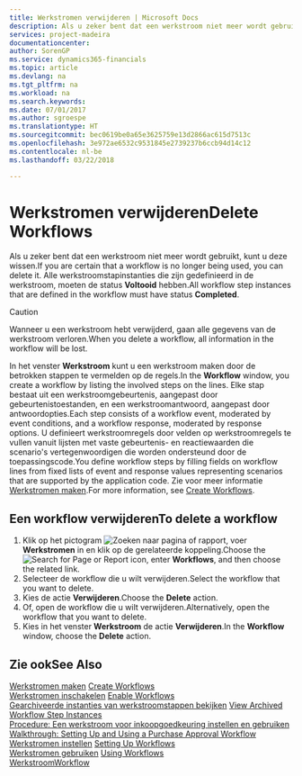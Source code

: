 ```yaml
---
title: Werkstromen verwijderen | Microsoft Docs
description: Als u zeker bent dat een werkstroom niet meer wordt gebruikt, kunt u deze wissen. Alle werkstroomstapinstanties die zijn gedefinieerd in de werkstroom, moeten de status **Voltooid** hebben.
services: project-madeira
documentationcenter: 
author: SorenGP
ms.service: dynamics365-financials
ms.topic: article
ms.devlang: na
ms.tgt_pltfrm: na
ms.workload: na
ms.search.keywords: 
ms.date: 07/01/2017
ms.author: sgroespe
ms.translationtype: HT
ms.sourcegitcommit: bec0619be0a65e3625759e13d2866ac615d7513c
ms.openlocfilehash: 3e972ae6532c9531845e2739237b6ccb94d14c12
ms.contentlocale: nl-be
ms.lasthandoff: 03/22/2018

---
```

# <a name="delete-workflows"></a><span data-ttu-id="d917b-104">Werkstromen verwijderen</span><span class="sxs-lookup"><span data-stu-id="d917b-104">Delete Workflows</span></span>
<span data-ttu-id="d917b-105">Als u zeker bent dat een werkstroom niet meer wordt gebruikt, kunt u deze wissen.</span><span class="sxs-lookup"><span data-stu-id="d917b-105">If you are certain that a workflow is no longer being used, you can delete it.</span></span> <span data-ttu-id="d917b-106">Alle werkstroomstapinstanties die zijn gedefinieerd in de werkstroom, moeten de status **Voltooid** hebben.</span><span class="sxs-lookup"><span data-stu-id="d917b-106">All workflow step instances that are defined in the workflow must have status **Completed**.</span></span>  

> [!CAUTION]  
>  <span data-ttu-id="d917b-107">Wanneer u een werkstroom hebt verwijderd, gaan alle gegevens van de werkstroom verloren.</span><span class="sxs-lookup"><span data-stu-id="d917b-107">When you delete a workflow, all information in the workflow will be lost.</span></span>  

 <span data-ttu-id="d917b-108">In het venster **Werkstroom** kunt u een werkstroom maken door de betrokken stappen te vermelden op de regels.</span><span class="sxs-lookup"><span data-stu-id="d917b-108">In the **Workflow** window, you create a workflow by listing the involved steps on the lines.</span></span> <span data-ttu-id="d917b-109">Elke stap bestaat uit een werkstroomgebeurtenis, aangepast door gebeurtenistoestanden, en een werkstroomantwoord, aangepast door antwoordopties.</span><span class="sxs-lookup"><span data-stu-id="d917b-109">Each step consists of a workflow event, moderated by event conditions, and a workflow response, moderated by response options.</span></span> <span data-ttu-id="d917b-110">U definieert werkstroomregels door velden op werkstroomregels te vullen vanuit lijsten met vaste gebeurtenis- en reactiewaarden die scenario's vertegenwoordigen die worden ondersteund door de toepassingscode.</span><span class="sxs-lookup"><span data-stu-id="d917b-110">You define workflow steps by filling fields on workflow lines from fixed lists of event and response values representing scenarios that are supported by the application code.</span></span> <span data-ttu-id="d917b-111">Zie voor meer informatie [Werkstromen maken](across-how-to-create-workflows.md).</span><span class="sxs-lookup"><span data-stu-id="d917b-111">For more information, see [Create Workflows](across-how-to-create-workflows.md).</span></span>  

## <a name="to-delete-a-workflow"></a><span data-ttu-id="d917b-112">Een workflow verwijderen</span><span class="sxs-lookup"><span data-stu-id="d917b-112">To delete a workflow</span></span>  
1.  <span data-ttu-id="d917b-113">Klik op het pictogram ![Zoeken naar pagina of rapport](media/ui-search/search_small.png "pictogram Zoeken naar pagina of rapport"), voer **Werkstromen** in en klik op de gerelateerde koppeling.</span><span class="sxs-lookup"><span data-stu-id="d917b-113">Choose the ![Search for Page or Report](media/ui-search/search_small.png "Search for Page or Report icon") icon, enter **Workflows**, and then choose the related link.</span></span>  
2.  <span data-ttu-id="d917b-114">Selecteer de workflow die u wilt verwijderen.</span><span class="sxs-lookup"><span data-stu-id="d917b-114">Select the workflow that you want to delete.</span></span>  
3.  <span data-ttu-id="d917b-115">Kies de actie **Verwijderen**.</span><span class="sxs-lookup"><span data-stu-id="d917b-115">Choose the **Delete** action.</span></span>  
4.  <span data-ttu-id="d917b-116">Of, open de workflow die u wilt verwijderen.</span><span class="sxs-lookup"><span data-stu-id="d917b-116">Alternatively, open the workflow that you want to delete.</span></span>  
5.  <span data-ttu-id="d917b-117">Kies in het venster **Werkstroom** de actie **Verwijderen**.</span><span class="sxs-lookup"><span data-stu-id="d917b-117">In the **Workflow** window, choose the **Delete** action.</span></span>  

## <a name="see-also"></a><span data-ttu-id="d917b-118">Zie ook</span><span class="sxs-lookup"><span data-stu-id="d917b-118">See Also</span></span>  
 <span data-ttu-id="d917b-119">[Werkstromen maken](across-how-to-create-workflows.md) </span><span class="sxs-lookup"><span data-stu-id="d917b-119">[Create Workflows](across-how-to-create-workflows.md) </span></span>  
 <span data-ttu-id="d917b-120">[Werkstromen inschakelen](across-how-to-enable-workflows.md) </span><span class="sxs-lookup"><span data-stu-id="d917b-120">[Enable Workflows](across-how-to-enable-workflows.md) </span></span>  
 <span data-ttu-id="d917b-121">[Gearchiveerde instanties van werkstroomstappen bekijken](across-how-to-view-archived-workflow-step-instances.md) </span><span class="sxs-lookup"><span data-stu-id="d917b-121">[View Archived Workflow Step Instances](across-how-to-view-archived-workflow-step-instances.md) </span></span>  
 <span data-ttu-id="d917b-122">[Procedure: Een werkstroom voor inkoopgoedkeuring instellen en gebruiken](walkthrough-setting-up-and-using-a-purchase-approval-workflow.md) </span><span class="sxs-lookup"><span data-stu-id="d917b-122">[Walkthrough: Setting Up and Using a Purchase Approval Workflow](walkthrough-setting-up-and-using-a-purchase-approval-workflow.md) </span></span>  
 <span data-ttu-id="d917b-123">[Werkstromen instellen](across-set-up-workflows.md) </span><span class="sxs-lookup"><span data-stu-id="d917b-123">[Setting Up Workflows](across-set-up-workflows.md) </span></span>  
 <span data-ttu-id="d917b-124">[Werkstromen gebruiken](across-use-workflows.md) </span><span class="sxs-lookup"><span data-stu-id="d917b-124">[Using Workflows](across-use-workflows.md) </span></span>  
 [<span data-ttu-id="d917b-125">Werkstroom</span><span class="sxs-lookup"><span data-stu-id="d917b-125">Workflow</span></span>](across-workflow.md)   

